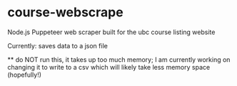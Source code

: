 # course-webscrape
Node.js Puppeteer web scraper built for the ubc course listing website

Currently: saves data to a json file

** do NOT run this, it takes up too much memory; I am currently working on changing it to write to a csv which will likely take less memory space (hopefully!)
